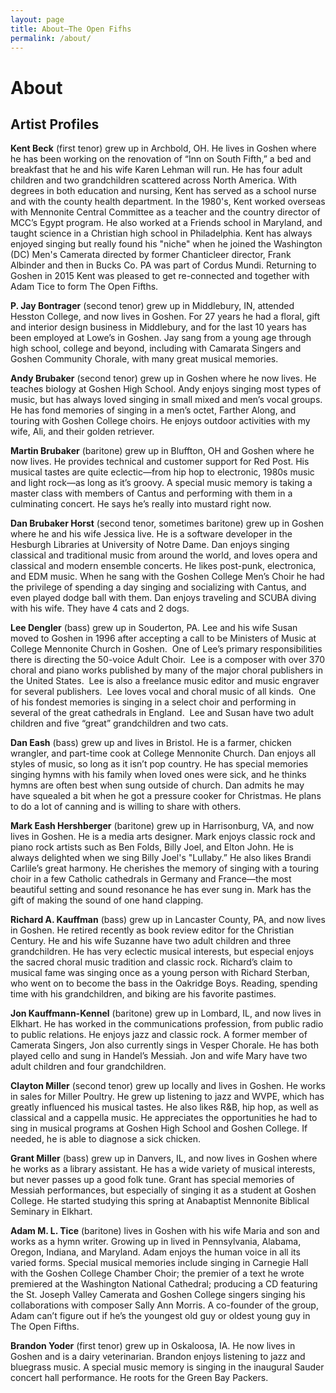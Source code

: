 ```yaml
---
layout: page
title: About—The Open Fifhs
permalink: /about/
---
```

# About

## Artist Profiles

**Kent Beck** (first tenor) grew up in Archbold, OH. He lives in Goshen where he has
been working on the renovation of “Inn on South Fifth,” a bed and breakfast that
he and his wife Karen Lehman will run. He has four adult children and two
grandchildren scattered across North America. With degrees in both education and
nursing, Kent has served as a school nurse and with the county health
department. In the 1980's, Kent worked overseas with Mennonite Central Committee
as a teacher and the country director of MCC’s Egypt program. He also worked at
a Friends school in Maryland, and taught science in a Christian high school in
Philadelphia. Kent has always enjoyed singing but really found his "niche" when
he joined the Washington (DC) Men's Camerata directed by former Chanticleer
director, Frank Albinder and then in Bucks Co. PA was part of Cordus Mundi.
Returning to Goshen in 2015 Kent was pleased to get re-connected and together
with Adam Tice to form The Open Fifths.

**P. Jay Bontrager** (second tenor) grew up in Middlebury, IN, attended Hesston
College, and now lives in Goshen. For 27 years he had a floral, gift and
interior design business in Middlebury, and for the last 10 years has been
employed at Lowe’s in Goshen. Jay sang from a young age through high school,
college and beyond, including with Camarata Singers and Goshen Community
Chorale, with many great musical memories.

**Andy Brubaker** (second tenor) grew up in Goshen where he now lives. He teaches
biology at Goshen High School. Andy enjoys singing most types of music, but has
always loved singing in small mixed and men’s vocal groups. He has fond memories
of singing in a men’s octet, Farther Along, and touring with Goshen College
choirs. He enjoys outdoor activities with my wife, Ali, and their golden
retriever.

**Martin Brubaker** (baritone) grew up in Bluffton, OH and Goshen where he now
lives. He provides technical and customer support for Red Post. His musical
tastes are quite eclectic—from hip hop to electronic, 1980s music and light
rock—as long as it’s groovy. A special music memory is taking a master class
with members of Cantus and performing with them in a culminating concert. He
says he’s really into mustard right now. 

**Dan Brubaker Horst** (second tenor, sometimes baritone) grew up in Goshen where he
and his wife Jessica live. He is a software developer in the Hesburgh Libraries
at University of Notre Dame. Dan enjoys singing classical and traditional music
from around the world, and loves opera and classical and modern ensemble
concerts. He likes post-punk, electronica, and EDM music. When he sang with the
Goshen College Men’s Choir he had the privilege of spending a day singing and
socializing with Cantus, and even played dodge ball with them. Dan enjoys
traveling and SCUBA diving with his wife. They have 4 cats and 2 dogs.

**Lee Dengler** (bass) grew up in Souderton, PA. Lee and his wife Susan moved to
Goshen in 1996 after accepting a call to be Ministers of Music at College
Mennonite Church in Goshen.  One of Lee’s primary responsibilities there is
directing the 50-voice Adult Choir.  Lee is a composer with over 370 choral and
piano works published by many of the major choral publishers in the United
States.  Lee is also a freelance music editor and music engraver for several
publishers.  Lee loves vocal and choral music of all kinds.  One of his fondest
memories is singing in a select choir and performing in several of the great
cathedrals in England.  Lee and Susan have two adult children and five “great”
grandchildren and two cats.

**Dan Eash** (bass) grew up and lives in Bristol. He is a farmer, chicken wrangler,
and part-time cook at College Mennonite Church. Dan enjoys all styles of music,
so long as it isn’t pop country. He has special memories singing hymns with his
family when loved ones were sick, and he thinks hymns are often best when sung
outside of church. Dan admits he may have squealed a bit when he got a pressure
cooker for Christmas. He plans to do a lot of canning and is willing to share
with others. 

**Mark Eash Hershberger** (baritone) grew up in Harrisonburg, VA, and now lives in
Goshen. He is a media arts designer. Mark enjoys classic rock and piano rock
artists such as Ben Folds, Billy Joel, and Elton John. He is always delighted
when we sing Billy Joel's "Lullaby.” He also likes Brandi Carlile’s
great harmony. He cherishes the memory of singing with a touring choir in a few
Catholic cathedrals in Germany and France—the most beautiful setting and
sound resonance he has ever sung in. Mark has the gift of making the sound of
one hand clapping. 

**Richard A. Kauffman** (bass) grew up in Lancaster County, PA, and now lives in
Goshen. He retired recently as book review editor for the Christian Century. He
and his wife Suzanne have two adult children and three grandchildren. He has
very eclectic musical interests, but especial enjoys the sacred choral music
tradition and classic rock. Richard’s claim to musical fame was singing once as
a young person with Richard Sterban, who went on to become the bass in the
Oakridge Boys. Reading, spending time with his grandchildren, and biking are his
favorite pastimes. 

**Jon Kauffmann-Kennel** (baritone) grew up in Lombard, IL, and now lives in
Elkhart. He has worked in the communications profession, from public radio to
public relations. He enjoys jazz and classic rock. A former member of Camerata
Singers, Jon also currently sings in Vesper Chorale. He has both played cello
and sung in Handel’s Messiah. Jon and wife Mary have two adult children and four
grandchildren.

**Clayton Miller** (second tenor) grew up locally and lives in Goshen. He works in
sales for Miller Poultry. He grew up listening to jazz and WVPE, which has
greatly influenced his musical tastes. He also likes R&B, hip hop, as well as
classical and a cappella music. He appreciates the opportunities he had to sing
in musical programs at Goshen High School and Goshen College. If needed, he is
able to diagnose a sick chicken. 

**Grant Miller** (bass) grew up in Danvers, IL, and now lives in Goshen where he
works as a library assistant. He has a wide variety of musical interests, but
never passes up a good folk tune. Grant has special memories of Messiah
performances, but especially of singing it as a student at Goshen College. He
started studying this spring at Anabaptist Mennonite Biblical Seminary in
Elkhart.

**Adam M. L. Tice** (baritone) lives in Goshen with his wife Maria and son and works
as a hymn writer. Growing up in lived in Pennsylvania, Alabama, Oregon, Indiana,
and Maryland. Adam enjoys the human voice in all its varied forms. Special
musical memories include singing in Carnegie Hall with the Goshen College
Chamber Choir; the premier of a text he wrote premiered at the Washington
National Cathedral; producing a CD featuring the St. Joseph Valley Camerata and
Goshen College singers singing his collaborations with composer Sally Ann
Morris. A co-founder of the group, Adam can’t figure out if he’s the youngest
old guy or oldest young guy in The Open Fifths.

**Brandon Yoder** (first tenor) grew up in Oskaloosa, IA. He now lives in Goshen and
is a dairy veterinarian. Brandon enjoys listening to jazz and bluegrass music. A
special music memory is singing in the inaugural Sauder concert hall
performance. He roots for the Green Bay Packers.

